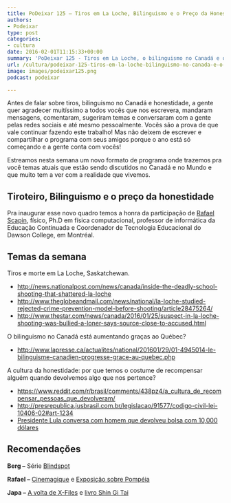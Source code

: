 ```yaml
---
title: PoDeixar 125 – Tiros em La Loche, Bilinguismo e o Preço da Honestidade
authors:
- Podeixar
type: post
categories:
- cultura
date: 2016-02-01T11:15:33+00:00
summary: 'PoDeixar 125 - Tiros em La Loche, o bilinguismo no Canadá e o Québec e o Preco da Honestidade'
url: /cultura/podeixar-125-tiros-em-la-loche-bilinguismo-no-canada-e-o-preco-da-honestidade.html
image: images/podeixar125.png
podcast: podeixar

---
```

Antes de falar sobre tiros, bilinguismo no Canadá e honestidade, a gente quer agradecer muitíssimo a todos vocês que nos escrevera, mandaram mensagens, comentaram, sugeriram temas e conversaram com a gente pelas redes sociais e até mesmo pessoalmente. Vocês são a prova de que vale continuar fazendo este trabalho! Mas não deixem de escrever e compartilhar o programa com seus amigos porque o ano está só começando e a gente conta com vocês!

Estreamos nesta semana um novo formato de programa onde trazemos pra você temas atuais que estão sendo discutidos no Canadá e no Mundo e que muito tem a ver com a realidade que vivemos.

## Tiroteiro, Bilinguismo e o preço da honestidade

Pra inaugurar esse novo quadro temos a honra da participação de <a href="https://ca.linkedin.com/in/rscapin" target="_blank">Rafael Scapin</a>, físico, Ph.D em física computacional, professor de informática da Educação Continuada e Coordenador de Tecnologia Educacional do Dawson College, em Montréal.



## Temas da semana

Tiros e morte em La Loche, Saskatchewan.

  * <a href="http://news.nationalpost.com/news/canada/inside-the-deadly-school-shooting-that-shattered-la-loche" target="_blank">http://news.nationalpost.com/news/canada/inside-the-deadly-school-shooting-that-shattered-la-loche</a>
  * <a href="http://www.theglobeandmail.com/news/national/la-loche-studied-rejected-crime-prevention-model-before-shooting/article28475264/" target="_blank">http://www.theglobeandmail.com/news/national/la-loche-studied-rejected-crime-prevention-model-before-shooting/article28475264/</a>
  * <a href="http://www.thestar.com/news/canada/2016/01/25/suspect-in-la-loche-shooting-was-bullied-a-loner-says-source-close-to-accused.html" target="_blank">http://www.thestar.com/news/canada/2016/01/25/suspect-in-la-loche-shooting-was-bullied-a-loner-says-source-close-to-accused.html</a>

O bilinguismo no Canadá está aumentando graças ao Québec?

  * <a href="http://www.lapresse.ca/actualites/national/201601/29/01-4945014-le-bilinguisme-canadien-progresse-grace-au-quebec.php" target="_blank">http://www.lapresse.ca/actualites/national/201601/29/01-4945014-le-bilinguisme-canadien-progresse-grace-au-quebec.php</a>

A cultura da honestidade: por que temos o costume de recompensar alguém quando devolvemos algo que nos pertence?

  * <a href="https://www.reddit.com/r/brasil/comments/438pz4/a_cultura_de_recompensar_pessoas_que_devolveram/" target="_blank">https://www.reddit.com/r/brasil/comments/438pz4/a_cultura_de_recompensar_pessoas_que_devolveram/</a>
  * <a href="http://presrepublica.jusbrasil.com.br/legislacao/91577/codigo-civil-lei-10406-02#art-1234" target="_blank">http://presrepublica.jusbrasil.com.br/legislacao/91577/codigo-civil-lei-10406-02#art-1234</a>
  * <a href="https://www.youtube.com/watch?v=72V6e0aiSAM" target="_blank">Presidente Lula conversa com homem que devolveu bolsa com 10,000 dólares</a>

## Recomendações

**Berg &#8211;** Série <a href="http://www.nbc.com/blindspot" target="_blank">Blindspot</a>

**Rafael &#8211;** <a href="http://cinemagique.ca/" target="_blank">Cinemagique</a> e <a href="http://www.mbam.qc.ca/en/exhibitions/upcoming/pompeii/" target="_blank">Exposição sobre Pompéia</a>

**Japa &#8211;** <a href="http://www.fox.com/the-x-files" target="_blank">A volta de X-Files</a> e <a href="http://www.amazon.ca/Shin-Gi-Tai-Karate-Training/dp/159439217X" target="_blank">livro Shin Gi Tai</a>